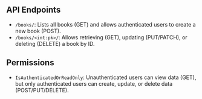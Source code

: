 ## API Endpoints

- `/books/`: Lists all books (GET) and allows authenticated users to create a new book (POST).
- `/books/<int:pk>/`: Allows retrieving (GET), updating (PUT/PATCH), or deleting (DELETE) a book by ID.

## Permissions
- `IsAuthenticatedOrReadOnly`: Unauthenticated users can view data (GET), but only authenticated users can create, update, or delete data (POST/PUT/DELETE).